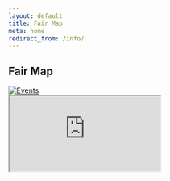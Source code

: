 ```yaml
---
layout: default
title: Fair Map
meta: home
redirect_from: /info/
---
```


<section class="diamond-bg7">
    <div class="container">
      <h1 class="display-1 shadow-text lh-1">Fair Map</h1>
      <a href="/cif-2024/assets/pdf/2024 Fairgrounds Map.pdf" target="_blank">
          <img src="/cif-2024/assets/img/fairgrounds-map2024.webp" class="img-fluid pt-5" alt="Events">
      </a>
      <div class="ratio ratio-16x9 mt-5">
          <iframe src="https://www.google.com/maps/d/embed?mid=1e6Nvl9pSDrBdsh-9WWbGf3-QLdrcyGsm&ehbc=2E312F"></iframe>
      </div>
    </div>
</section>
